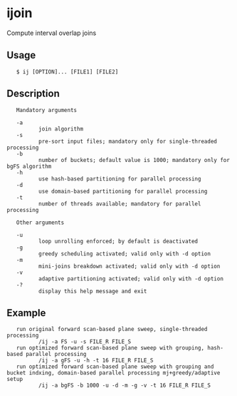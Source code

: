 # ijoin
Compute interval overlap joins

## Usage
       $ ij [OPTION]... [FILE1] [FILE2]

## Description
       Mandatory arguments

       -a
              join algorithm
       -s
              pre-sort input files; mandatory only for single-threaded processing
       -b
              number of buckets; default value is 1000; mandatory only for bgFS algorithm
       -h
              use hash-based partitioning for parallel processing
       -d
              use domain-based partitioning for parallel processing
       -t
              number of threads available; mandatory for parallel processing

       Other arguments

       -u
              loop unrolling enforced; by default is deactivated
       -g
              greedy scheduling activated; valid only with -d option
       -m
              mini-joins breakdown activated; valid only with -d option
       -v
              adaptive partitioning activated; valid only with -d option
       -?
              display this help message and exit

## Example
       run original forward scan-based plane sweep, single-threaded processing
              /ij -a FS -u -s FILE_R FILE_S
       run optimized forward scan-based plane sweep with grouping, hash-based parallel processing
              /ij -a gFS -u -h -t 16 FILE_R FILE_S
       run optimized forward scan-based plane sweep with grouping and bucket indxing, domain-based parallel processing mj+greedy/adaptive setup
              /ij -a bgFS -b 1000 -u -d -m -g -v -t 16 FILE_R FILE_S
